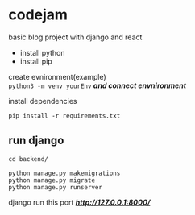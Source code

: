 # codejam
basic blog project with django and react  
- install python  
- install pip

create evnironment(example)  
``python3 -m venv yourEnv``
***and connect envnironment***

install dependencies  

``pip install -r requirements.txt``
## run django  
``cd backend/``  


``python manage.py makemigrations``  
``python manage.py migrate``  
``python manage.py runserver``

django run this port
***http://127.0.0.1:8000/***


